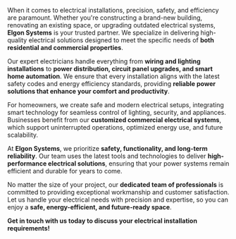 When it comes to electrical installations, precision, safety, and efficiency are paramount. Whether you're constructing a brand-new building, renovating an existing space, or upgrading outdated electrical systems, **Elgon Systems** is your trusted partner. We specialize in delivering high-quality electrical solutions designed to meet the specific needs of **both residential and commercial properties**.  

Our expert electricians handle everything from **wiring and lighting installations** to **power distribution, circuit panel upgrades, and smart home automation**. We ensure that every installation aligns with the latest safety codes and energy efficiency standards, providing **reliable power solutions that enhance your comfort and productivity**.  

For homeowners, we create safe and modern electrical setups, integrating smart technology for seamless control of lighting, security, and appliances. Businesses benefit from our **customized commercial electrical systems**, which support uninterrupted operations, optimized energy use, and future scalability.  

At **Elgon Systems**, we prioritize **safety, functionality, and long-term reliability**. Our team uses the latest tools and technologies to deliver **high-performance electrical solutions**, ensuring that your power systems remain efficient and durable for years to come.  

No matter the size of your project, our **dedicated team of professionals** is committed to providing exceptional workmanship and customer satisfaction. Let us handle your electrical needs with precision and expertise, so you can enjoy a **safe, energy-efficient, and future-ready space**.  

**Get in touch with us today to discuss your electrical installation requirements!**